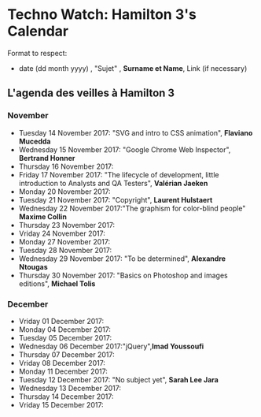 # Techno Watch:  Hamilton 3's Calendar

Format to respect:   
- date (dd month yyyy) , "Sujet" ,  __Surname et Name__, Link (if necessary)

## L'agenda des veilles à Hamilton 3

### November
- Tuesday 14 November 2017: "SVG and intro to CSS animation", __Flaviano Mucedda__
- Wednesday 15 November 2017: "Google Chrome Web Inspector", __Bertrand Honner__
- Thursday 16 November 2017:
- Friday 17 November 2017: "The lifecycle of development, little introduction to Analysts and QA Testers", __Valérian Jaeken__
- Monday 20 November 2017:
- Tuesday 21 November 2017: "Copyright", __Laurent Hulstaert__
- Wednesday 22 November 2017:"The graphism for color-blind people" __Maxime Collin__
- Thursday 23 November 2017:
- Vriday 24 November 2017:
- Monday 27 November 2017:
- Tuesday 28 November 2017:
- Wednesday 29 November 2017: "To be determined", __Alexandre Ntougas__ 
- Thursday 30 November 2017: "Basics on Photoshop and images editions", __Michael Tolis__

### December
- Vriday 01 December 2017:
- Monday 04 December 2017:
- Tuesday 05 December 2017:
- Wednesday 06 December 2017:"jQuery",__Imad Youssoufi__
- Thursday 07 December 2017:
- Vriday 08 December 2017:
- Monday 11 December 2017:
- Tuesday 12 December 2017: "No subject yet", __Sarah Lee Jara__
- Wednesday 13 December 2017:
- Thursday 14 December 2017:
- Vriday 15 December 2017:

